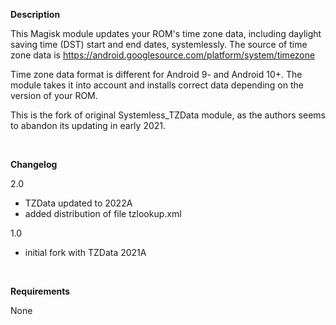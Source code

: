 **Description**

This Magisk module updates your ROM's time zone data, including daylight saving time (DST) start and end dates, systemlessly. The source of time zone data is https://android.googlesource.com/platform/system/timezone

Time zone data format is different for Android 9- and Android 10+. The module takes it into account and installs correct data depending on the version of your ROM.

This is the fork of original Systemless_TZData module, as the authors seems to abandon its updating in early 2021.

&nbsp;

**Changelog**

2.0
- TZData updated to 2022A
- added distribution of file tzlookup.xml

1.0
- initial fork with TZData 2021A

&nbsp;
 
**Requirements**

None
